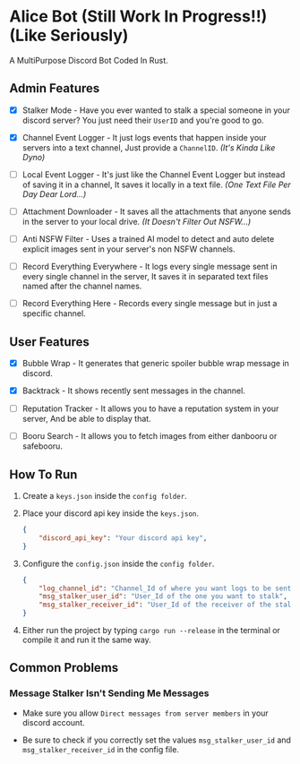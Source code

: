 # Alice Bot (Still Work In Progress!!) (Like Seriously)

A MultiPurpose Discord Bot Coded In Rust.

## Admin Features

- [x] Stalker Mode - Have you ever wanted to stalk a special someone in your discord server? You just need their ```UserID``` and you're good to go.
  
- [x] Channel Event Logger - It just logs events that happen inside your servers into a text channel, Just provide a ```ChannelID```. *(It's Kinda Like Dyno)*
  
- [ ] Local Event Logger - It's just like the Channel Event Logger but instead of saving it in a channel, It saves it locally in a text file. *(One Text File Per Day Dear Lord...)*
  
- [ ] Attachment Downloader - It saves all the attachments that anyone sends in the server to your local drive. *(It Doesn't Filter Out NSFW...)*
  
- [ ] Anti NSFW Filter - Uses a trained AI model to detect and auto delete explicit images sent in your server's non NSFW channels.
  
- [ ] Record Everything Everywhere - It logs every single message sent in every single channel in the server, It saves it in separated text files named after the channel names.
  
- [ ] Record Everything Here - Records every single message but in just a specific channel.

## User Features

- [x] Bubble Wrap - It generates that generic spoiler bubble wrap message in discord.
  
- [x] Backtrack - It shows recently sent messages in the channel.

- [ ] Reputation Tracker - It allows you to have a reputation system in your server, And be able to display that.

- [ ] Booru Search - It allows you to fetch images from either danbooru or safebooru.
  
## How To Run

1. Create a `keys.json` inside the `config folder`.

2. Place your discord api key inside the `keys.json`.

    ```json
    {
        "discord_api_key": "Your discord api key",
    }
    ```

3. Configure the `config.json` inside the `config folder`.

    ```json
    {
        "log_channel_id": "Channel_Id of where you want logs to be sent",
        "msg_stalker_user_id": "User_Id of the one you want to stalk",
        "msg_stalker_receiver_id": "User_Id of the receiver of the stalk messages"
    }
    ```

4. Either run the project by typing `cargo run --release` in the terminal or compile it and run it the same way.

## Common Problems

### Message Stalker Isn't Sending Me Messages

- Make sure you allow ```Direct messages from server members``` in your discord account.
  
- Be sure to check if you correctly set the values ```msg_stalker_user_id``` and ```msg_stalker_receiver_id``` in the config file.

